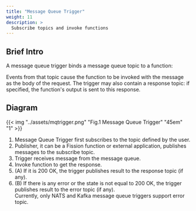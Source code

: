 ```yaml
---
title: "Message Queue Trigger"
weight: 11
description: >
  Subscribe topics and invoke functions
---
```


## Brief Intro

A message queue trigger binds a message queue topic to a function:

Events from that topic cause the function to be invoked with the message as the body of the request.
The trigger may also contain a response topic: if specified, the function's output is sent to this response.

## Diagram

{{< img "../assets/mqtrigger.png" "Fig.1 Message Queue Trigger" "45em" "1" >}}

1. Message Queue Trigger first subscribes to the topic defined by the user.
2. Publisher, it can be a Fission function or external application, publishes messages to the subscribe topic.
3. Trigger receives message from the message queue.
4. Invoke function to get the response.
5. (A) If it is 200 OK, the trigger publishes result to the response topic (if any).
6. (B) If there is any error or the state is not equal to 200 OK, the trigger publishes result to the error topic (if any).</br>
Currently, only NATS and Kafka message queue triggers support error topic.
